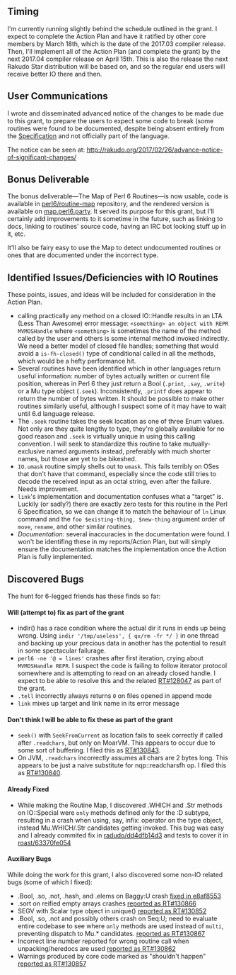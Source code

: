 ## Timing

I'm currently running slightly behind the schedule outlined in the grant. I expect to complete
the Action Plan and have it ratified by other core members by March 18th, which is the date of
the 2017.03 compiler release. Then, I'll implement all of the Action Plan (and complete the grant)
by the next 2017.04 compiler release on April 15th. This is also the release the next
Rakudo Star distribution will be based on, and so the regular end users will receive better
IO there and then.

## User Communications

I wrote and disseminated advanced notice of the changes to be made due to this grant, to prepare
the users to expect some code to break (some routines were found to be documented, despite being
absent entirely from the [Specification](https://github.com/perl6/roast/tree/6.c-errata) and
not officially part of the language.

The notice can be seen at: [http://rakudo.org/2017/02/26/advance-notice-of-significant-changes/
    ](http://rakudo.org/2017/02/26/advance-notice-of-significant-changes/)

## Bonus Deliverable
 
The bonus deliverable—The Map of Perl 6 Routines—is now usable, code is available in
[perl6/routine-map](https://github.com/perl6/routine-map) repository, and the rendered version
is available on [map.perl6.party](https://map.perl6.party). It served its purpose
for this grant, but I'll certainly add improvements to it sometime in the future, such as linking
to docs, linking to routines' source code, having an IRC bot looking stuff up in it, etc.

It'll also be fairy easy to use the Map to detect undocumented routines or ones that are
documented under the incorrect type.

## Identified Issues/Deficiencies with IO Routines

These points, issues, and ideas will be included for consideration in the Action Plan.

- calling practically any method on a closed IO::Handle results in an LTA (Less Than Awesome)
    error message: `<something> an object with REPR MVMOSHandle` where `<something>` is
    sometimes the name of the method called by the user and others is some internal method
    invoked indirectly. We need a better model of closed file handles; something that would avoid a
    `is-fh-closed()` type of conditional called in all the methods, which would be a hefty
    performance hit.
- Several routines have been identified which in other languages return useful information:
    number of bytes actually written or current file position, whereas in Perl 6 they just
    return a Bool (`.print`, `.say`, `.write`) or a Mu type object (`.seek`). Inconsistently,
    `.printf` does appear to return the number of bytes written. It should be possible
    to make other routines similarly useful, although I suspect some of it may have to
    wait until 6.d language release.
- The `.seek` routine takes the seek location as one of three Enum values. Not only are they
    quite lengthy to type, they're globally available for no good reason and `.seek` is virtually
    unique in using this calling convention. I will seek to standardize this routine to take
    mutually-exclusive named arguments instead, preferably with much shorter names, but those
    are yet to be bikeshed.
- `IO.umask` routine simply shells out to `umask`. This fails terribly on OSes that don't have
    that command, especially since the code still tries to decode the received input as
    an octal string, even after the failure. Needs improvement.
- `link`'s implementation and documentation confuses what a "target" is. Luckily (or sadly?)
    there are exactly zero tests for this routine in the Perl 6 Specification, so we can
    change it to match the behaviour of `ln` Linux command and the `foo $existing-thing, $new-thing`
    argument order of `move`, `rename`, and other similar routines.
- *Documentation:* several inaccuracies in the documentation were found. I won't be identifing
    these in my reports/Action Plan, but will simply ensure the documentation matches the
    implementation once the Action Plan is fully implemented.


## Discovered Bugs

The hunt for 6-legged friends has these finds so far:

#### Will (attempt to) fix as part of the grant

- indir() has a race condition where the actual dir it runs in ends up being wrong.
    Using `indir '/tmp/useless', { qx/rm -fr */ }` in one thread and backing
    up your precious data in another has the potential to result in some spectacular failurage.
- `perl6 -ne '@ = lines'` crashes after first iteration, crying about `MVMOSHandle REPR`. I suspect
    the code is failing to follow iterator protocol somewhere and is attempting to read
    on an already closed handle. I expect to be able to resolve this and the related
    [RT#128047](https://rt.perl.org/Ticket/Display.html?id=128047) as part of the grant.
- `.tell` incorrectly always returns `0` on files opened in append mode
- `link` mixes up target and link name in its error message


#### Don't think I will be able to fix these as part of the grant

- `seek()` with `SeekFromCurrent` as location fails to seek correctly if called
    after `.readchars`, but only on MoarVM. This appears to occur due to some sort of buffering.
    I filed this as [RT#130843](https://rt.perl.org/Ticket/Display.html?id=130843).
- On JVM, `.readchars` incorrectly assumes all chars are 2 bytes long. This appears to be
    just a naive substitute for nqp::readcharsfh op. I filed this as
    [RT#130840](https://rt.perl.org/Ticket/Display.html?id=130840).


#### Already Fixed

- While making the Routine Map, I discovered .WHICH and .Str methods on IO::Special were `only`
    methods defined only for the :D subtype, resulting in a crash when using, say, infix:<eqv>
    operator on the type object, instead Mu.WHICH/.Str candidates getting invoked.
    This bug was easy and I already commited fix in
    [radudo/dd4dfb14d3](https://github.com/rakudo/rakudo/commit/dd4dfb14d3ccfe50dbd4b425778a005d3303edb9)
    and tests to cover it in
    [roast/63370fe054](https://github.com/perl6/roast/commit/63370fe0546eded34cbaa695f6d928aa3db42395)

#### Auxiliary Bugs

While doing the work for this grant, I also discovered some non-IO related bugs (some of which I fixed):

- .Bool, .so, .not, .hash, and .elems on Baggy:U crash
    [fixed in e8af8553](https://github.com/rakudo/rakudo/commit/e8af8553eae9abfe4f5cd02dcf4114c5c4877c51)
- .sort on reified empty arrays crashes [reported as RT#130866](https://rt.perl.org/Ticket/Display.html?id=130866)
- SEGV with Scalar type object in unique() [reported as RT#130852](https://rt.perl.org/Ticket/Display.html?id=130852)
- .Bool, .so, .not and possibly others crash on Seq:U; need to evaluate entire codebase to see where `only`
    methods are used instead of `multi`, preventing dispatch to Mu.* candidates. [reported as RT#130867
    ](https://rt.perl.org/Ticket/Display.html?id=130867)
- Incorrect line number reported for wrong routine call when unpacking/heredocs are used [reported
    as RT#130862](https://rt.perl.org/Ticket/Display.html?id=130862#ticket-history)
- Warnings produced by core code marked as "shouldn't happen" [reported as
    RT#130857](https://rt.perl.org/Ticket/Display.html?id=130857#ticket-history)

